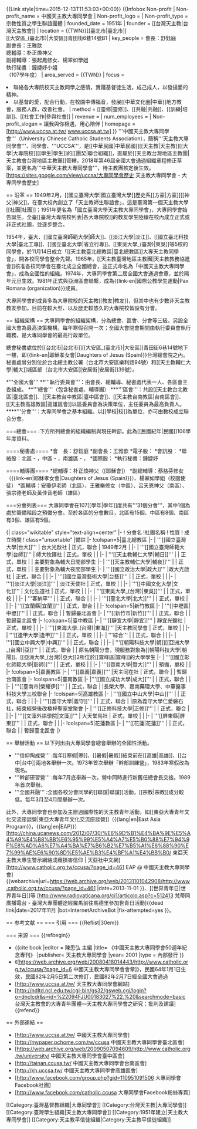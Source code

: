 {{Link style|time=2015-12-13T11:53:03+00:00}}
{{Infobox Non-profit
| Non-profit_name = 中國天主教大專同學會
| Non-profit_logo = 
| Non-profit_type = 宗教性質之學生聯誼團體
| founded_date = 1951年
| founder = [[台灣天主教|台灣天主教會]]
| location = {{TWN}}[[臺北市|臺北市]]<br />[[大安區_(臺北市)|大安區]]青田街6巷14號B1
| key_people = 會長：舒鈺庭<br />副會長：王雅歆<br/>總輔導：朴正煥神父<br/>副總輔導：張起鳳修女、楊翠如學姐<br/>執行祕書：鐘婕妤小姐<br/>（107學年度）
| area_served = {{TWN}}
| focus = <li>聯絡各大專院校天主教同學之感情，實踐基督徒生活，成己成人，以發揚愛的精神。<li>以基督的愛，配合行動，在校園中傳福音，發展[[中華文化圈|中華]]地方教會，服務人群，改善社會。 
| method = [[靈修|靈修]]、[[共融|共融]]、[[訓練|培訓]]、[[社會工作|參與社會]]
| revenue = 
| num_employees = 
| Non-profit_slogan = 讓我與你相遇，用心陪伴
| homepage = [http://www.uccsa.at.tw/ www.uccsa.at.tw]
}}
'''中國天主教大專同學會'''（University Chinese Catholic Students Association），簡稱'''天主教大專同學會'''、同學會、'''UCCSA'''，是[[中華民國|中華民國]][[天主教|天主教]][[大學|大專院校]][[學生|學生]]的[[團契|聯合組織]]，直屬於[[天主教台灣地區主教團|天主教會台灣地區主教團]]管轄。2018年第46屆全國大會通過組織章程修正草案，並更名為'''中華天主教大專同學會'''，待主教團核定後生效。<ref>[https://sites.google.com/view/uccsa/大專同學會歷史 天主教大專同學會 - 大專同學會歷史]</ref>

== 沿革 ==
1949年2月，[[國立臺灣大學|國立臺灣大學]]歷史系[[方豪|方豪]][[神父|神父]]，在臺大校內創立了「天主教師生聯誼會」，這是臺灣第一個天主教大學[[社團|社團]]；1951年更名為「國立臺灣大學天主教大專同學會」，大專同學會始告誕生。全臺[[臺灣大專院校列表|各大專院校]]的教友學生陸續在校內成立正式或非正式社團，並逐步整合。

1954年，臺大、[[國立臺灣師範大學|師大]]、[[淡江大學|淡江]]、[[國立臺北科技大學|臺北工專]]、[[國立臺北大學|省立行專]]、[[東吳大學_(臺灣)|東吳]]等5校的同學會，於11月14日成立「[[天主教臺北總教區|臺北總教區]]大專天主教同學會」，開各校同學會整合先聲。1965年，[[天主教臺灣地區主教團|天主教教務協進會]]核准各校同學會在臺北成立全國總會，並正式命名為「中國天主教大專同學會」，成為全國性的組織。1974年，大專同學會第二屆全國大會通過會章，並於隔年元旦生效。1981年正式與亞洲區會聯繫，成為{{link-en|國際公教學生運動|Pax Romana (organization)}}成員。

大專同學會的成員多為大專院校的天主教[[教友|教友]]，但其中也有少數非天主教教友參加。目前在較大型、以及歷史較悠久的大專院校皆設有分會。

== 組織架構 ==
大專同學會的組織架構，分為總會、區會、分會等三級。另設全國大會為最高決策機構，每年寒假召開一次；全國大會閉會期間由執行委員會執行職務，是大專同學會的最高行政單位。

總會秘書處位於[[台北市|台北市]][[大安區_(臺北市)|大安區]]青田街6巷14號地下一樓，即{{link-en|耶穌孝女會|Daughters of Jesus (Spain)}}台灣總會院之內。秘書處曾分別位於台北總主教公署（台北市大安區樂利路94號）和[[天主教輔仁大學|輔大]]城區部（台北市大安區[[安居街|安居街]]39號）。

*'''全國大會'''
**'''執行委員會'''：由會長、總輔導、秘書處代表一人、各區會主委組成。
**'''總會'''（包含秘書處、輔導團）
***'''區會'''：共設[[天主教台北教區|臺北區會]]、[[天主教台中教區|臺中區會]]、[[天主教台南教區|台南區會]]、[[天主教高雄教區|高雄區會]]以區委員會為決策單位，主任委員為最高負責人。
****'''分會'''：大專同學會之基本組織。以[[學校|校]]為單位，亦可由數校成立聯合分會。

===總會===
:下方所列總會的組織編制與現任幹部。此為[[民國紀年|民國]]106學年度資料。

====秘書處====
*會　長：舒鈺庭
*副會長：王雅歆
*電子股：
*會訊股：
*聯絡股：北區 - ，中區 - ，南雄區 - ，
*國際股：
*執行秘書：鍾婕妤

====輔導團====
*總輔導：朴正煥神父（[耶穌會]）
*副總輔導：蔡慈芬修女（{{link-en|耶穌孝女會|Daughters of Jesus (Spain)}}）、楊翠如學姐（校園使徒）
*區輔導：安瓊伊老師（北區）、王雅樂修女（中區）、呂天恩神父（南區）、張宗德老師及黃佳音老師（雄區）

===分會列表===
大專同學會在107[[學年|學年]]度共有'''31個分會'''，其中1個為處於籌備階段之預備分會。至於各區的分會數目，北區有15個、中區有8個、南區有3個、雄區有5個。

{| class="wikitable" style="text-align=center"
|-
! 分會名
!社團名稱
! 性質
! 成立時間
! class="unsortable" |備註
|-
!colspan=5|臺北總教區
|-
| '''[[國立臺灣大學|台大]]'''
| 台大光啟社
| 正式，聯合
| 1949年2月
|
|-
| '''[[國立臺灣師範大學|台師]]'''
| 師大牧鐸社
| 正式，單校
| 
|
|-
| '''[[天主教輔仁大學|輔日]]'''
|
| 正式，單校
| 
| 主要對象為輔大日間部學生
|-
| '''[[天主教輔仁大學|輔夜]]'''
| 
| 正式，單校
| 
| 主要對象為輔大夜間部學生
|-
| '''[[國立政治大學|政大]]'''
|政大光啟社
| 正式，聯合
| 
|
|-
| '''[[國立臺灣藝術大學|台藝]]'''
| 
| 正式，單校
| 
|
|-
| '''[[淡江大學|淡江]]'''
| 淡江天使社
| 正式，單校
| 
|
|-
| '''[[中國文化大學|文化]]'''
| 文化弘道社
| 正式，單校
| 
|
|-
| '''[[東吳大學_(台灣)|東吳]]'''
| 
| 正式，單校
| 
|
|-
| '''客納罕'''
| 
| 正式，聯合
| 
|
|-
| '''[[臺北大學|北大]]'''
|
| 正式，單校
| 
|
|-
| ''[[宜蘭縣|宜蘭]]''
| 
| 正式，聯合
| 
|
|-
!colspan=5|新竹教區
|-
| '''[[中壢區|中壢]]'''
| 
| 正式，聯合
| 
| 暫歸臺北區會
|-
| '''[[新竹市|新竹]]'''
| 
| 正式，聯合
| 
| 暫歸臺北區會
|-
!colspan=5|臺中教區
|-
| '''[[靜宜大學|靜宜]]'''
| 靜宜光鹽社
| 正式，單校
| 
|
|-
| '''[[東海大學_(台灣)|東海]]'''
|天主教同學會
| 正式，單校
| 
|
|-
| '''[[逢甲大學|逢甲]]'''
| 
| 正式，單校
| 
| 
|-
| '''綜合'''
| 
| 正式，聯合
| 
|
|-
| '''[[國立中興大學|中興]]'''
| 
| 正式，聯合
| 
|
|-
| '''[[朝陽科技大學|朝]][[亞洲大學_(台灣)|亞]]'''
| 
| 正式，聯合
| 
| 原名朝陽分會，現服務對象為[[朝陽科技大學|朝陽]]、[[亞洲大學_(台灣)|亞大]]2所位於[[霧峰區|霧峰]]的大學學生
|-
| '''[[國立彰化師範大學|彰師]]'''
| 
| 正式，單校
| 
|
|-
| '''[[暨南大學|暨大]]'''
| 
| 預備，單校
| 
|
|-
!colspan=5|嘉義教區
|-
| '''[[嘉義|嘉義]]'''
|天主同在社
| 正式，聯合
| 
| 暫歸台南區會
|-
!colspan=5|臺南教區
|-
|'''[[國立成功大學|成大]]'''
| 
| 正式，聯合
| 
|
|-
| '''[[臺南市|榮耀伊]]'''
| 
| 正式，聯合
| 
|長榮大學、嘉南藥理大學、中華醫事科技大學三校聯合
|-
!colspan=5|高雄教區
|-
| '''[[國立中山大學|中山]]'''
| 
| 正式，聯合
| 
|
|-
| '''[[義守大學|義守]]'''
| 
| 正式，聯合
| 
|原為義守大學仁愛磐石社，結束經營後改楠梓聖家堂聚會
|-
| '''[[正修科技大學|正修]]'''
| 
| 正式，聯合
| 
|
|-
| '''[[文藻外語學院|文藻]]'''
| 大天堂鳥社
| 正式，單校
| 
| 
|-
| '''[[屏東縣|屏東]]'''
| 
| 正式，聯合
| 
|
|-
!colspan=5|花蓮教區
|-
| '''[[花蓮|花蓮]]'''
| 
| 正式，聯合
| 
| 暫歸臺北區會
|}

== 舉辦活動 ==
以下列出由大專同學會總會舉辦的全國性活動。

* '''信仰陶成營'''
:每年[[寒假|寒]]、[[暑假|暑假]]結束前在[[高雄|高雄]]、[[台中|台中]]兩地各舉辦一次。1973年首次舉辦「幹部訓練營」，1983年寒假改為現名。
* '''幹部研習營'''
:每年7月底舉辦一次，營中同時進行新舊任總會長交接。1989年首次舉辦。
* '''全國共融'''
:全國各校分會同學的[[聯誼|聯誼]]活動，[[宗教|宗教]]成分較低。每年3月至4月間舉辦一次。

此外，大專同學會也參加及主辦過國際性的天主教青年活動，如[[東亞大專青年文化交流座談營|東亞大專青年文化交流座談營]]（{{lang|en|East Asia Program}}，{{lang|en|EAP}}）
<ref>[http://china.ucanews.com/2012/07/30/%E6%9D%B1%E4%BA%9E%E5%A4%A9%E4%B8%BB%E6%95%99%E5%A4%A7%E5%B0%88%E7%94%9F%E8%AD%A6%E7%A4%BA%E7%B6%B2%E7%B5%A1%E6%88%90%E7%99%AE%E6%90%8D%E5%AE%B3%E4%BF%A1%E4%BB%B0/ 東亞天主教大專生警示網絡成癮損害信仰 | 天亞社中文網]</ref>
<ref>[http://www.catholic.org.tw/ccusa/?page_id=461 EAP @ 中國天主教大專同學會] {{webarchive|url=https://web.archive.org/web/20131101042908/http://www.catholic.org.tw/ccusa/?page_id=461 |date=2013-11-01 }}</ref>、[[世界青年日|世界青年日]]等
<ref>[http://www.radiovaticana.org/ci1/articolo.asp?c=512413 梵蒂岡廣播電台 - 臺灣大專團體途經羅馬前往馬德里參加世青日活動]{{dead link|date=2017年11月 |bot=InternetArchiveBot |fix-attempted=yes }}</ref>。

== 参考文献 ==
=== 引用 ===
{{Reflist|30em}}

=== 来源 ===
{{refbegin}}
* {{cite book |editor = 陳思弘 主編 |title= 《中國天主教大專同學會50週年紀念專刊》 |publisher= 天主教大專同學會 |year= 2001 |type = 內部發行 }}
* 《[https://web.archive.org/web/20080418014443/http://www.catholic.org.tw/ccusa/?page_id=6 中國天主教大專同學會會章]》，民國64年1月1日生效，民國82年2月5日第二次修訂，民國82年2月7日經全國大會通過
* [http://www.uccsa.at.tw/ 天主教大專同學會網站]
* [http://ndltd.ncl.edu.tw/cgi-bin/gs32/gsweb.cgi/login?o=dnclcdr&s=id=%22094FJU00183027%22.%20&searchmode=basic 台灣天主教會的大專青年團體—天主教大專同學會之研究：批判及建議]
{{refend}}

== 外部連結 ==
*  [http://www.uccsa.at.tw/ 中國天主教大專同學會]
*  [http://mypaper.pchome.com.tw/ccusa 中國天主教大專同學會臺北區會]
*  [https://web.archive.org/web/20090507094609/http://www.catholic.org.tw/university/ 中國天主教大專同學會臺中區會]
*  [http://tainan.ccusa.tw/ 中國天主教大專同學會台南區會]
*  [http://kh.uccsa.tw/ 中國天主教大專同學會高雄區會]
*  [http://www.facebook.com/group.php?gid=110951091506 大專同學會Facebook社團]
*  [http://www.facebook.com/catholic.ccusa 大專同學會Facebook粉絲專頁]

[[Category:臺灣基督教組織|大專同學會]]
[[Category:台灣天主教|大專同學會]]
[[Category:臺灣學生組織|天主教大專同學會]]
[[Category:1951年建立|天主教大專同學會]]
[[Category:天主教平信徒組織|Category:天主教平信徒組織]]